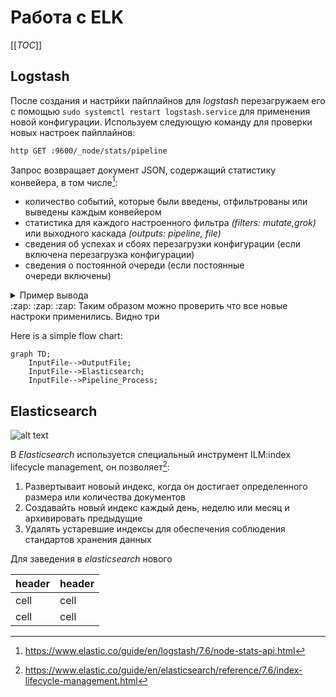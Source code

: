 
# Работа с ELK

[[_TOC_]]

## Logstash
  После создания и настрйки пайплайнов для _logstash_ перезагружаем его с помощью `sudo systemctl restart logstash.service` для применения новой конфигурации. Используем следующую команду для проверки новых настроек пайплайнов:
 ```bash
 http GET :9600/_node/stats/pipeline
 ```
 Запрос возвращает документ JSON, содержащий статистику конвейера, в том числе[^1]:

- количество событий, которые были введены, отфильтрованы или выведены каждым конвейером
- статистика для каждого настроенного фильтра _(filters: mutate,grok)_ или выходного каскада _(outputs: pipeline, file)_
- сведения об успехах и сбоях перезагрузки конфигурации (если включена перезагрузка конфигурации)
- сведения о постоянной очереди (если постоянные очереди включены)

<details><summary>Пример вывода</summary>

```http
HTTP/1.1 200 OK
Content-Length: 5829
Content-Type: application/json
X-Content-Type-Options: nosniff

{
    "ephemeral_id": "964ff6de-2aff-4cec-9a2a-e6e3a5cb0c55",
    "host": "logstash",
    "http_address": "127.0.0.1:9600",
    "id": "a10f6de6-b745-4526-b77c-03c9fef3c78b",
    "name": "logstash",
    "pipeline": {
        "batch_delay": 50,
        "batch_size": 125,
        "workers": 2
    },
    "pipelines": {
        "input": {
            "ephemeral_id": "241b65fa-0fe7-41ab-a4b0-d9c705a1f645",
            "events": {
                "duration_in_millis": 109,
                "filtered": 11,
                "in": 11,
                "out": 11,
                "queue_push_duration_in_millis": 0
            },
            "hash": "83e29de411454ede29b054c301fac56410dfa9cc8634a3923db417e315542078",
            "plugins": {
                "codecs": [
                    {
                        "decode": {
                            "duration_in_millis": 0,
                            "out": 0,
                            "writes_in": 0
                        },
                        "encode": {
                            "duration_in_millis": 0,
                            "writes_in": 0
                        },
                        "id": "plain_2292b05e-e21d-4299-9b4c-7a3bbb7c9a92",
                        "name": "plain"
                    },
                    {
                        "decode": {
                            "duration_in_millis": 0,
                            "out": 0,
                            "writes_in": 0
                        },
                        "encode": {
                            "duration_in_millis": 24,
                            "writes_in": 11
                        },
                        "id": "json_lines_3ddc117d-2e57-4efe-a927-bbbb68cabc03",
                        "name": "json_lines"
                    },
                    {
                        "decode": {
                            "duration_in_millis": 0,
                            "out": 0,
                            "writes_in": 0
                        },
                        "encode": {
                            "duration_in_millis": 0,
                            "writes_in": 0
                        },
                        "id": "plain_4fafeae8-1800-4716-806c-e2ed53fa311d",
                        "name": "plain"
                    }
                ],
                "filters": [
                    {
                        "events": {
                            "duration_in_millis": 7,
                            "in": 11,
                            "out": 11
                        },
                        "id": "8e7019d4fd7cd42b6c2b2b873f8dded277e14ce4909dffd2d2cfd64612da0ff4",
                        "matches": 11,
                        "name": "date"
                    },
                    {
                        "events": {
                            "duration_in_millis": 28,
                            "in": 11,
                            "out": 11
                        },
                        "failures": 0,
                        "id": "c17a9e604b899a9408a140a66f43901b54a3e29a13da416de1fc3aa7def01813",
                        "matches": 11,
                        "name": "grok",
                        "patterns_per_field": {
                            "message": 5
                        }
                    },
                    {
                        "events": {
                            "duration_in_millis": 0,
                            "in": 0,
                            "out": 0
                        },
                        "id": "16e0ff66881fdb37b4704fadc667db82453b0e4b8d2f8380741e12556da1c968",
                        "name": "bytes"
                    },
                    {
                        "events": {
                            "duration_in_millis": 5,
                            "in": 11,
                            "out": 11
                        },
                        "id": "2197983a85d78d801873fab82d7643ab83878120e071fdf1a249990f23f667bd",
                        "name": "mutate"
                    },
                    {
                        "events": {
                            "duration_in_millis": 0,
                            "in": 0,
                            "out": 0
                        },
                        "id": "d1588a5db80cb39254e7ac47069553b37ff1eabc5973a7259679686c5318b971",
                        "name": "mutate"
                    }
                ],
                "inputs": [
                    {
                        "events": {
                            "out": 11,
                            "queue_push_duration_in_millis": 0
                        },
                        "id": "925a06e8d4b037c3a74f53948f77c1bee9d85b4e494ed32dfb87c5c26acc43ee",
                        "name": "file"
                    }
                ],
                "outputs": [
                    {
                        "events": {
                            "duration_in_millis": 46,
                            "in": 11,
                            "out": 11
                        },
                        "id": "1f9c2d1e9e5d29bccadb3cf2f04533f941cc6147a6070a22ef083238bd722ac2",
                        "name": "file"
                    },
                    {
                        "events": {
                            "duration_in_millis": 10,
                            "in": 11,
                            "out": 11
                        },
                        "id": "4b6d1825363d4a7f0b08f3d8935ed8e3dd91a34a42cb50f338ea39793e18eb5d",
                        "name": "pipeline",
                        "send_to": [
                            "pipeline_process"
                        ]
                    },
                    {
                        "events": {
                            "duration_in_millis": 2,
                            "in": 0,
                            "out": 0
                        },
                        "id": "c6d3be2f094e31a3a77b9f9943772247a0d185991be830c1ce5575e5d16c291b",
                        "name": "elasticsearch"
                    },
                ]
            },
            "queue": {
                "events_count": 0,
                "max_queue_size_in_bytes": 0,
                "queue_size_in_bytes": 0,
                "type": "memory"
            },
            "reloads": {
                "failures": 0,
                "last_error": null,
                "last_failure_timestamp": null,
                "last_success_timestamp": null,
                "successes": 0
            }
        }
    },
    "snapshot": false,
    "status": "green",
    "version": "8.1.1"
}
```
</details>
:zap: :zap: :zap: Таким образом можно проверить что все новые настроки применились. Видно три

Here is a simple flow chart:
```mermaid
graph TD;
    InputFile-->OutputFile;
    InputFile-->Elasticsearch;
    InputFile-->Pipeline_Process;
```

## Elasticsearch
![alt text](https://contrib.spip.net/local/cache-vignettes/L145xH160/rubon1899-01e06.png?1570043006  "Elasticsearch")

В _Elasticsearch_  используется специальный инструмент ILM:index lifecycle management, он позволяет[^2]:

1. Развертываит новоый индекс, когда он достигает определенного размера или количества документов
2. Создавайть новый индекс каждый день, неделю или месяц и архивировать предыдущие
3. Удалять устаревшие индексы для обеспечения соблюдения стандартов хранения данных

Для заведения в _elasticsearch_ нового 





| header | header |
| ------ | ------ |
| cell | cell |
| cell | cell |

[^1]: https://www.elastic.co/guide/en/logstash/7.6/node-stats-api.html
[^2]: https://www.elastic.co/guide/en/elasticsearch/reference/7.6/index-lifecycle-management.html
